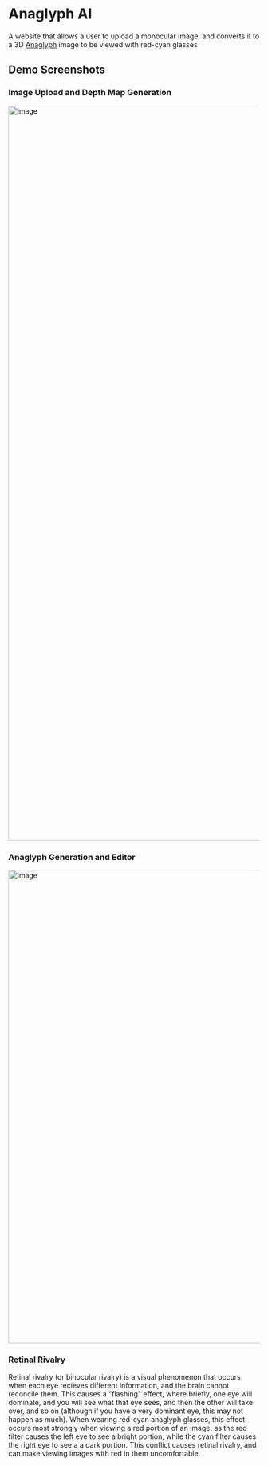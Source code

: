 # Anaglyph AI
A website that allows a user to upload a monocular image, and converts it to a 3D [Anaglyph](https://en.wikipedia.org/wiki/Anaglyph_3D) image to be viewed with red-cyan glasses

## Demo Screenshots
### Image Upload and Depth Map Generation
<img width="1471" alt="image" src="https://github.com/user-attachments/assets/9a7ac356-cd8e-432a-ac8c-47cd19b80586" />

### Anaglyph Generation and Editor
<img width="947" alt="image" src="https://github.com/user-attachments/assets/3628605c-d1b2-4cc4-832b-f9c14ed3ed17" />

### Retinal Rivalry
Retinal rivalry (or binocular rivalry) is a visual phenomenon that occurs when each eye recieves different information, and the brain cannot reconcile them. This causes a "flashing" effect, where briefly, one eye will dominate, and you will see what that eye sees, and then the other will take over, and so on (although if you have a very dominant eye, this may not happen as much). When wearing red-cyan anaglyph glasses, this effect occurs most strongly when viewing a red portion of an image, as the red filter causes the left eye to see a bright portion, while the cyan filter causes the right eye to see a a dark portion. This conflict causes retinal rivalry, and can make viewing images with red in them uncomfortable. 


